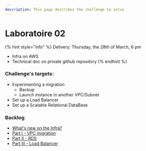 ```yaml
---
description: This page describes the challenge to solve
---
```


# Laboratoire 02

{% hint style="info" %}
Delivery: Thursday, the 28th of March, 6 pm

* Infra on AWS
* Technical doc on private github repository
{% endhint %}

### Challenge's targets:

* Experimenting a migration
  * Backup
  * Launch instance in another VPC/Subnet
* Set up a Load Balancer
* Set up a Scalable Relational DataBase

### Backlog

* [What's new on the Infra?](../../../archives/session-2021-2022/challenges/challenge-02/infra-labo-02.md)
* [Part I - VPC migration](../../../archives/session-2021-2022/challenges/challenge-02/c2-part-i-migration.md)
* [Part II - RDS](../../../archives/session-2021-2022/challenges/challenge-02/c2-part-ii-rds.md)
* [Part III - Load Balancer](../../../archives/session-2021-2022/challenges/challenge-02/c2-part-iii-load-balancer.md)
